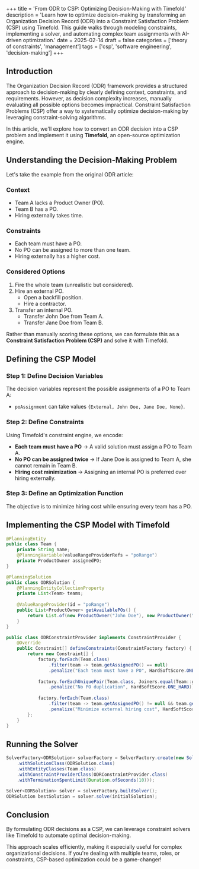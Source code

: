 +++
title = 'From ODR to CSP: Optimizing Decision-Making with Timefold'
description = 'Learn how to optimize decision-making by transforming an Organization Decision Record (ODR) into a Constraint Satisfaction Problem (CSP) using Timefold. This guide walks through modeling constraints, implementing a solver, and automating complex team assignments with AI-driven optimization.'
date = 2025-02-14
draft = false
categories = ['theory of constraints', 'management']
tags = ['csp', 'software engineering', 'decision-making']
+++

## Introduction

The Organization Decision Record (ODR) framework provides a structured approach to decision-making by clearly defining context, constraints, and requirements. However, as decision complexity increases, manually evaluating all possible options becomes impractical. Constraint Satisfaction Problems (CSP) offer a way to systematically optimize decision-making by leveraging constraint-solving algorithms.

In this article, we'll explore how to convert an ODR decision into a CSP problem and implement it using **Timefold**, an open-source optimization engine.

## Understanding the Decision-Making Problem

Let's take the example from the original ODR article:

### Context
- Team A lacks a Product Owner (PO).
- Team B has a PO.
- Hiring externally takes time.

### Constraints
- Each team must have a PO.
- No PO can be assigned to more than one team.
- Hiring externally has a higher cost.

### Considered Options
1. Fire the whole team (unrealistic but considered).
2. Hire an external PO.
   - Open a backfill position.
   - Hire a contractor.
3. Transfer an internal PO.
   - Transfer John Doe from Team A.
   - Transfer Jane Doe from Team B.

Rather than manually scoring these options, we can formulate this as a **Constraint Satisfaction Problem (CSP)** and solve it with Timefold.

## Defining the CSP Model

### Step 1: Define Decision Variables
The decision variables represent the possible assignments of a PO to Team A:
- `poAssignment` can take values `{External, John Doe, Jane Doe, None}`.

### Step 2: Define Constraints
Using Timefold's constraint engine, we encode:
- **Each team must have a PO** → A valid solution must assign a PO to Team A.
- **No PO can be assigned twice** → If Jane Doe is assigned to Team A, she cannot remain in Team B.
- **Hiring cost minimization** → Assigning an internal PO is preferred over hiring externally.

### Step 3: Define an Optimization Function
The objective is to minimize hiring cost while ensuring every team has a PO.

## Implementing the CSP Model with Timefold

```java
@PlanningEntity
public class Team {
    private String name;
    @PlanningVariable(valueRangeProviderRefs = "poRange")
    private ProductOwner assignedPO;
}

@PlanningSolution
public class ODRSolution {
    @PlanningEntityCollectionProperty
    private List<Team> teams;
    
    @ValueRangeProvider(id = "poRange")
    public List<ProductOwner> getAvailablePOs() {
        return List.of(new ProductOwner("John Doe"), new ProductOwner("Jane Doe"), new ProductOwner("External", true));
    }
}

public class ODRConstraintProvider implements ConstraintProvider {
    @Override
    public Constraint[] defineConstraints(ConstraintFactory factory) {
        return new Constraint[] {
            factory.forEach(Team.class)
                .filter(team -> team.getAssignedPO() == null)
                .penalize("Each team must have a PO", HardSoftScore.ONE_HARD),
            
            factory.forEachUniquePair(Team.class, Joiners.equal(Team::getAssignedPO))
                .penalize("No PO duplication", HardSoftScore.ONE_HARD),
            
            factory.forEach(Team.class)
                .filter(team -> team.getAssignedPO() != null && team.getAssignedPO().isExternal())
                .penalize("Minimize external hiring cost", HardSoftScore.ONE_SOFT)
        };
    }
}
```

## Running the Solver

```java
SolverFactory<ODRSolution> solverFactory = SolverFactory.create(new SolverConfig()
    .withSolutionClass(ODRSolution.class)
    .withEntityClasses(Team.class)
    .withConstraintProviderClass(ODRConstraintProvider.class)
    .withTerminationSpentLimit(Duration.ofSeconds(10)));

Solver<ODRSolution> solver = solverFactory.buildSolver();
ODRSolution bestSolution = solver.solve(initialSolution);
```

## Conclusion

By formulating ODR decisions as a CSP, we can leverage constraint solvers like Timefold to automate optimal decision-making.

This approach scales efficiently, making it especially useful for complex organizational decisions. If you're dealing with multiple teams, roles, or constraints, CSP-based optimization could be a game-changer!

